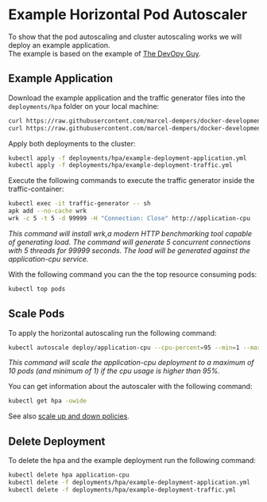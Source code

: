 # Example Horizontal Pod Autoscaler
To show that the pod autoscaling and cluster autoscaling works we will deploy an example application.  
The example is based on the example of [The DevOpy Guy](https://github.com/marcel-dempers/docker-development-youtube-series/tree/master/kubernetes/autoscaling#example-application). 

## Example Application
Download the example application and the traffic generator files into the `deployments/hpa` folder on your local machine:
```bash
curl https://raw.githubusercontent.com/marcel-dempers/docker-development-youtube-series/master/kubernetes/autoscaling/components/application/deployment.yaml --create-dirs -L -o deployments/hpa/example-deployment-application.yml
curl https://raw.githubusercontent.com/marcel-dempers/docker-development-youtube-series/master/kubernetes/autoscaling/components/application/traffic-generator.yaml --create-dirs -L -o deployments/hpa/example-deployment-traffic.yml
```

Apply both deployments to the cluster:
```bash
kubectl apply -f deployments/hpa/example-deployment-application.yml
kubectl apply -f deployments/hpa/example-deployment-traffic.yml
```

Execute the following commands to execute the traffic generator inside the traffic-container:
```bash
kubectl exec -it traffic-generator -- sh
apk add --no-cache wrk
wrk -c 5 -t 5 -d 99999 -H "Connection: Close" http://application-cpu
```
*This command will install wrk,a modern HTTP benchmarking tool capable of generating load. The command will generate 5 concurrent connections with 5 threads for 99999 seconds. The load will be generated against the application-cpu service.*

With the following command you can the the top resource consuming pods:
```bash
kubectl top pods
```

## Scale Pods
To apply the horizontal autoscaling run the following command:
```bash
kubectl autoscale deploy/application-cpu --cpu-percent=95 --min=1 --max=10
```
*This command will scale the application-cpu deployment to a maximum of 10 pods (and minimum of 1) if the cpu usage is higher than 95%.*

You can get information about the autoscaler with the following command:
```bash
kubectl get hpa -owide
```

See also [scale up and down policies](https://kubernetes.io/docs/tasks/run-application/horizontal-pod-autoscale/#configurable-scaling-behavior). 

## Delete Deployment
To delete the hpa and the example deployment run the following command:
```bash
kubectl delete hpa application-cpu
kubectl delete -f deployments/hpa/example-deployment-application.yml
kubectl delete -f deployments/hpa/example-deployment-traffic.yml
```